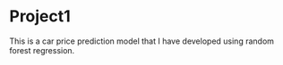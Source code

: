 # Project1
This is a car price prediction model that I have developed using random forest regression.
